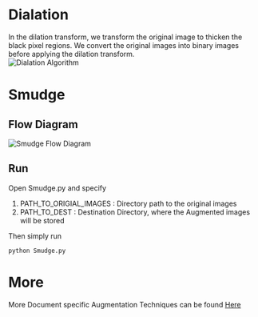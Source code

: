 # Dialation
In the dilation transform, we transform the original image to thicken the black pixel regions. We convert the original images into binary images before applying the dilation transform.<br>
![Dialation Algorithm](https://github.com/DevashishPrasad/CascadeTabNet/blob/master/imgs/Dialation.png)
# Smudge

## Flow Diagram 
![Smudge Flow Diagram](https://github.com/DevashishPrasad/CascadeTabNet/blob/master/imgs/SmudgeFlowDiagram.png)

## Run 
Open Smudge.py and specify
1) PATH_TO_ORIGIAL_IMAGES : Directory path to the original images  
2) PATH_TO_DEST : Destination Directory, where the Augmented images will be stored 

Then simply run
```
python Smudge.py

```
# More
More Document specific Augmentation Techniques can be found [Here](https://github.com/AyanGadpal/Document-Image-Augmentation)
